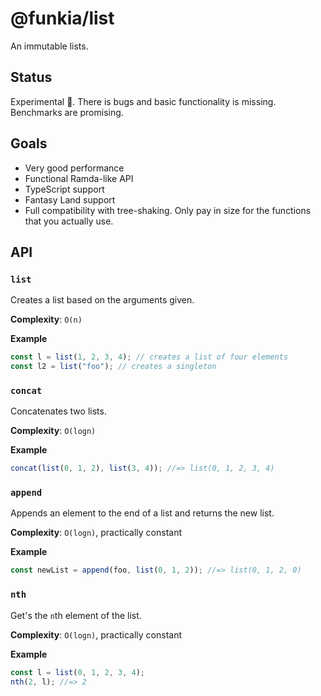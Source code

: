 # @funkia/list

An immutable lists.

## Status

Experimental :construction:. There is bugs and basic functionality is
missing. Benchmarks are promising.

## Goals

* Very good performance
* Functional Ramda-like API
* TypeScript support
* Fantasy Land support
* Full compatibility with tree-shaking. Only pay in size for the
  functions that you actually use.

## API

### `list`

Creates a list based on the arguments given.

**Complexity**: `O(n)`

**Example**

```js
const l = list(1, 2, 3, 4); // creates a list of four elements
const l2 = list("foo"); // creates a singleton
```

### `concat`

Concatenates two lists.

**Complexity**: `O(logn)`

**Example**

```js
concat(list(0, 1, 2), list(3, 4)); //=> list(0, 1, 2, 3, 4)
```

### `append`

Appends an element to the end of a list and returns the new list.

**Complexity**: `O(logn)`, practically constant

**Example**

```js
const newList = append(foo, list(0, 1, 2)); //=> list(0, 1, 2, 0)
```
### `nth`

Get's the `n`th element of the list.

**Complexity**: `O(logn)`, practically constant

**Example**

```js
const l = list(0, 1, 2, 3, 4);
nth(2, l); //=> 2
```